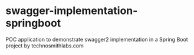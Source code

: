 # swagger-implementation-springboot
POC application to demonstrate swagger2 implementation in a Spring Boot project by technosmithlabs.com
